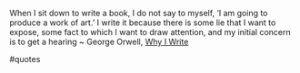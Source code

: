 When I sit down to write a book, I do not say to myself, ‘I am going to produce a work of art.’ I write it because there is some lie that I want to expose, some fact to which I want to draw attention, and my initial concern is to get a hearing ~ George Orwell, [Why I Write](https://emea01.safelinks.protection.outlook.com/?url=https%3A%2F%2Flondonwriterssalon.us4.list-manage.com%2Ftrack%2Fclick%3Fu%3D8b047263967451488070a8ad0%26id%3Df083be620d%26e%3Dd0baf97615&data=04%7C01%7C%7C13bb9abbd1cc4bf28c9808d9558d927a%7C84df9e7fe9f640afb435aaaaaaaaaaaa%7C1%7C0%7C637634888796261246%7CUnknown%7CTWFpbGZsb3d8eyJWIjoiMC4wLjAwMDAiLCJQIjoiV2luMzIiLCJBTiI6Ik1haWwiLCJXVCI6Mn0%3D%7C1000&sdata=BFxMCaAHDKAhWODvz1pKhRm34Hh4%2BWUDpUbBt4avHpE%3D&reserved=0 "Protected by Outlook: https://londonwriterssalon.us4.list-manage.com/track/click?u=8b047263967451488070a8ad0&id=f083be620d&e=d0baf97615. Click or tap to follow the link.")

#quotes